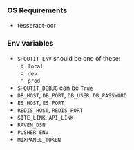 ### OS Requirements
- tesseract-ocr


### Env variables

- `SHOUTIT_ENV` should be one of these:
    - `local`
    - `dev`
    - `prod`
- `SHOUTIT_DEBUG` can be `True`
- `DB_HOST`, `DB_PORT`, `DB_USER`, `DB_PASSWORD`
- `ES_HOST`, `ES_PORT`
- `REDIS_HOST`, `REDIS_PORT`
- `SITE_LINK`, `API_LINK`
- `RAVEN_DSN`
- `PUSHER_ENV`
- `MIXPANEL_TOKEN`